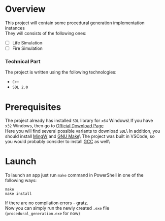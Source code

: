 # Overview
This project will contain some procedural generation implementation instances\
They will consists of the following ones:
- [ ] Life Simulation
- [ ] Fire Simulation
### Technical Part
The project is written using the following technologies:
- `C++`
- `SDL 2.0`
# Prerequisites
The project already has installed `SDL` library for `x64` Windows\\
If you have `x32` Windows, then go to [Official Download Page](https://www.libsdl.org/download-2.0.php)\
Here you will find several possible variants to download `SDL`\\
In addition, you should install [MingW](https://www.mingw-w64.org/) and [GNU Make](http://gnuwin32.sourceforge.net/packages/make.htm)\\
The project was built in VSCode, so you would probably consider to install [GCC](https://gcc.gnu.org/) as well\
# Launch
To launch an app just run `make` command in PowerShell in one of the following ways:
```
make
make install
```
If there are no compilation errors - gratz.\
Now you can simply run the newly created `.exe` file (`procedural_generation.exe` for now)
